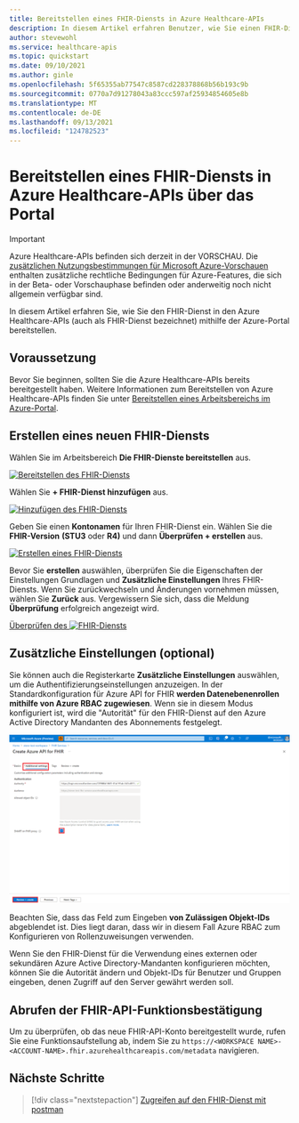 ```yaml
---
title: Bereitstellen eines FHIR-Diensts in Azure Healthcare-APIs
description: In diesem Artikel erfahren Benutzer, wie Sie einen FHIR-Dienst im Azure-Portal bereitstellen.
author: stevewohl
ms.service: healthcare-apis
ms.topic: quickstart
ms.date: 09/10/2021
ms.author: ginle
ms.openlocfilehash: 5f65355ab77547c8587cd228378868b56b193c9b
ms.sourcegitcommit: 0770a7d91278043a83ccc597af25934854605e8b
ms.translationtype: MT
ms.contentlocale: de-DE
ms.lasthandoff: 09/13/2021
ms.locfileid: "124782523"
---
```

# <a name="deploy-a-fhir-service-within-azure-healthcare-apis---using-portal"></a>Bereitstellen eines FHIR-Diensts in Azure Healthcare-APIs über das Portal

> [!IMPORTANT]
> Azure Healthcare-APIs befinden sich derzeit in der VORSCHAU. Die [zusätzlichen Nutzungsbestimmungen für Microsoft Azure-Vorschauen](https://azure.microsoft.com/support/legal/preview-supplemental-terms/) enthalten zusätzliche rechtliche Bedingungen für Azure-Features, die sich in der Beta- oder Vorschauphase befinden oder anderweitig noch nicht allgemein verfügbar sind.

In diesem Artikel erfahren Sie, wie Sie den FHIR-Dienst in den Azure Healthcare-APIs (auch als FHIR-Dienst bezeichnet) mithilfe der Azure-Portal bereitstellen.

## <a name="prerequisite"></a>Voraussetzung

Bevor Sie beginnen, sollten Sie die Azure Healthcare-APIs bereits bereitgestellt haben. Weitere Informationen zum Bereitstellen von Azure Healthcare-APIs finden Sie unter [Bereitstellen eines Arbeitsbereichs im Azure-Portal](../healthcare-apis-quickstart.md).

## <a name="create-a-new-fhir-service"></a>Erstellen eines neuen FHIR-Diensts

Wählen Sie im Arbeitsbereich **Die FHIR-Dienste bereitstellen** aus.

[![Bereitstellen des FHIR-Diensts ](media/fhir-service/deploy-fhir-services.png) ](media/fhir-service/deploy-fhir-services.png#lightbox)

Wählen Sie **+ FHIR-Dienst hinzufügen** aus.

[![Hinzufügen des FHIR-Diensts ](media/fhir-service/add-fhir-service.png) ](media/fhir-service/add-fhir-service.png#lightbox)

Geben Sie einen **Kontonamen** für Ihren FHIR-Dienst ein. Wählen Sie die **FHIR-Version** **(STU3** oder **R4)** und dann **Überprüfen + erstellen** aus.

[![Erstellen eines FHIR-Diensts ](media/fhir-service/create-fhir-service.png) ](media/fhir-service/create-fhir-service.png#lightbox)

Bevor Sie **erstellen** auswählen, überprüfen Sie die Eigenschaften der Einstellungen Grundlagen und **Zusätzliche Einstellungen** Ihres FHIR-Diensts.  Wenn Sie zurückwechseln und Änderungen vornehmen müssen, wählen Sie **Zurück** aus. Vergewissern Sie sich, dass die Meldung **Überprüfung** erfolgreich angezeigt wird. 

[Überprüfen des ![ FHIR-Diensts ](media/fhir-service/validation-fhir-service.png) ](media/fhir-service/validation-fhir-service.png#lightbox)

## <a name="additional-settings-optional"></a>Zusätzliche Einstellungen (optional)

Sie können auch die Registerkarte **Zusätzliche Einstellungen** auswählen, um die Authentifizierungseinstellungen anzuzeigen. In der Standardkonfiguration für Azure API for FHIR **werden Datenebenenrollen mithilfe von Azure RBAC zugewiesen**. Wenn sie in diesem Modus konfiguriert ist, wird die "Autorität" für den FHIR-Dienst auf den Azure Active Directory Mandanten des Abonnements festgelegt.

[![Zusätzliche Einstellungen für den FHIR-Dienst ](media/fhir-service/additional-settings-tab.png) ](media/fhir-service/additional-settings-tab.png#lightbox)

Beachten Sie, dass das Feld zum Eingeben **von Zulässigen Objekt-IDs** abgeblendet ist. Dies liegt daran, dass wir in diesem Fall Azure RBAC zum Konfigurieren von Rollenzuweisungen verwenden.

Wenn Sie den FHIR-Dienst für die Verwendung eines externen oder sekundären Azure Active Directory-Mandanten konfigurieren möchten, können Sie die Autorität ändern und Objekt-IDs für Benutzer und Gruppen eingeben, denen Zugriff auf den Server gewährt werden soll.

## <a name="fetch-fhir-api-capability-statement"></a>Abrufen der FHIR-API-Funktionsbestätigung

Um zu überprüfen, ob das neue FHIR-API-Konto bereitgestellt wurde, rufen Sie eine Funktionsaufstellung ab, indem Sie zu `https://<WORKSPACE NAME>-<ACCOUNT-NAME>.fhir.azurehealthcareapis.com/metadata` navigieren.

## <a name="next-steps"></a>Nächste Schritte

>[!div class="nextstepaction"]
>[Zugreifen auf den FHIR-Dienst mit postman](../use-postman.md)

